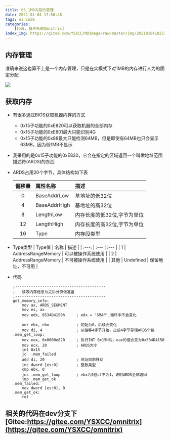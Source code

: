 ```yaml
---
title: 03_1MB内存的管理
date: 2021-01-04 17:50:48
tags: os code
categories: 
    [代码, 操作系统Omnitrix]
index_img: https://gitee.com/YSXCC/MDImage/raw/master/img/20210104182538.png
---
```


## 内存管理

准确来说这也算不上是一个内存管理，只是在实模式下对1MB的内存进行人为的固定分配<br>

![](https://gitee.com/YSXCC/MDImage/raw/master/img/20210104182538.png)

## 获取内存

- 有很多通过BIOS获取机器内存的方式
    - 0x15子功能的0xE820可以获取机器的全部内存
    - 0x15子功能的0xE801最大只能识别4G
    - 0x15子功能的0x88最大只能检测64MB，但是即使有64MB也只会显示63MB，因为低1MB不显示

- 我采用的是0x15子功能的0xE820，它会在指定的区域返回一个叫做地址范围描述符(ARDS)的东西

- ARDS占用20个字节，具体结构如下表

    | 偏移量   | 属性名称       | 描述                     |
    | :---:   | :---          | :---                    |
    | 0       | BaseAddrLow   | 基地址的低32位            |
    | 4       | BaseAddrHigh  | 基地址的高32位            |
    | 8       | LengthLow     | 内存长度的低32位,字节为单位 |
    | 12      | LengthHigh    | 内存长度的高32位,字节为单位 |
    | 16      | Type          | 内存段类型                |  

- Type类型
    | Type值  | 名称                | 描述              |
    | :---:   | :---               | :---             |
    | 1       | AddressRangeMemory | 可以被操作系统使用  |
    | 2       | AddressRangeMemory | 不可被操作系统使用  |
    | 其他    | Undefined           | 保留地址，不可用    |

- 代码
    ```x86asm
    ;----------------------------------------
    ;   读取内存信息为之后分页做准备
    ;----------------------------------------
    get_memory_info:
        mov ax, ARDS_SEGMENT
        mov es, ax
        mov	edx, 0534D4150h	    ; edx = 'SMAP',循环中不会变化

        xor ebx, ebx            ; 初始为0，后续会变化
        mov di, 4               ; 从偏移4字节开始，之前4字节存储ARDS个数
    .mem_get_loop:
        mov eax, 0x0000e820     ; 执行INT 0x15H后，eax的值会变为0x534D4150
        mov ecx, 20             ; ARDS大小
        int 0x15
        jc	.mem_failed
        add di, 20              ; 地址向前移动
        inc dword [es:0]        ; 整数类型
        cmp ebx, 0 
        jnz .mem_get_loop       ; ebx为0且cf不为1，说明ARDS全部返回
        jmp .mem_get_ok
    .mem_failed:
        mov dword [es:0], 0
    .mem_get_ok:
        ret
    ```



## 相关的代码在dev分支下[Gitee:https://gitee.com/YSXCC/omnitrix](https://gitee.com/YSXCC/omnitrix)
